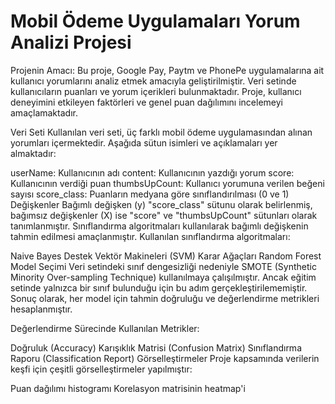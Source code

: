 # Mobil Ödeme Uygulamaları Yorum Analizi Projesi

Projenin Amacı:
Bu proje, Google Pay, Paytm ve PhonePe uygulamalarına ait kullanıcı yorumlarını analiz etmek amacıyla geliştirilmiştir. Veri setinde kullanıcıların puanları ve yorum içerikleri bulunmaktadır. Proje, kullanıcı deneyimini etkileyen faktörleri ve genel puan dağılımını incelemeyi amaçlamaktadır.

Veri Seti
Kullanılan veri seti, üç farklı mobil ödeme uygulamasından alınan yorumları içermektedir. Aşağıda sütun isimleri ve açıklamaları yer almaktadır:

userName: Kullanıcının adı
content: Kullanıcının yazdığı yorum
score: Kullanıcının verdiği puan
thumbsUpCount: Kullanıcı yorumuna verilen beğeni sayısı
score_class: Puanların medyana göre sınıflandırılması (0 ve 1)
Değişkenler
Bağımlı değişken (y) "score_class" sütunu olarak belirlenmiş, bağımsız değişkenler (X) ise "score" ve "thumbsUpCount" sütunları olarak tanımlanmıştır. Sınıflandırma algoritmaları kullanılarak bağımlı değişkenin tahmin edilmesi amaçlanmıştır. Kullanılan sınıflandırma algoritmaları:

Naive Bayes
Destek Vektör Makineleri (SVM)
Karar Ağaçları
Random Forest
Model Seçimi
Veri setindeki sınıf dengesizliği nedeniyle SMOTE (Synthetic Minority Over-sampling Technique) kullanılmaya çalışılmıştır. Ancak eğitim setinde yalnızca bir sınıf bulunduğu için bu adım gerçekleştirilememiştir. Sonuç olarak, her model için tahmin doğruluğu ve değerlendirme metrikleri hesaplanmıştır.

Değerlendirme Sürecinde Kullanılan Metrikler:

Doğruluk (Accuracy)
Karışıklık Matrisi (Confusion Matrix)
Sınıflandırma Raporu (Classification Report)
Görselleştirmeler
Proje kapsamında verilerin keşfi için çeşitli görselleştirmeler yapılmıştır:

Puan dağılımı histogramı
Korelasyon matrisinin heatmap'i
